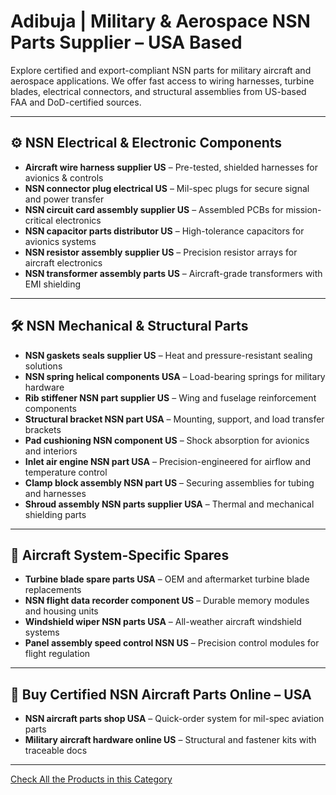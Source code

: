 # Adibuja | Military & Aerospace NSN Parts Supplier – USA Based

Explore certified and export-compliant NSN parts for military aircraft and aerospace applications. We offer fast access to wiring harnesses, turbine blades, electrical connectors, and structural assemblies from US-based FAA and DoD-certified sources.

---

## ⚙️ NSN Electrical & Electronic Components

-  **Aircraft wire harness supplier US** – Pre-tested, shielded harnesses for avionics & controls  
-  **NSN connector plug electrical US** – Mil-spec plugs for secure signal and power transfer  
-  **NSN circuit card assembly supplier US** – Assembled PCBs for mission-critical electronics  
-  **NSN capacitor parts distributor US** – High-tolerance capacitors for avionics systems  
-  **NSN resistor assembly supplier US** – Precision resistor arrays for aircraft electronics  
-  **NSN transformer assembly parts US** – Aircraft-grade transformers with EMI shielding  

---

## 🛠️ NSN Mechanical & Structural Parts

-  **NSN gaskets seals supplier US** – Heat and pressure-resistant sealing solutions  
-  **NSN spring helical components USA** – Load-bearing springs for military hardware  
-  **Rib stiffener NSN part supplier US** – Wing and fuselage reinforcement components  
-  **Structural bracket NSN part USA** – Mounting, support, and load transfer brackets  
-  **Pad cushioning NSN component US** – Shock absorption for avionics and interiors  
-  **Inlet air engine NSN part USA** – Precision-engineered for airflow and temperature control  
-  **Clamp block assembly NSN part US** – Securing assemblies for tubing and harnesses  
-  **Shroud assembly NSN parts supplier USA** – Thermal and mechanical shielding parts  

---

## 🛫 Aircraft System-Specific Spares

-  **Turbine blade spare parts USA** – OEM and aftermarket turbine blade replacements  
-  **NSN flight data recorder component US** – Durable memory modules and housing units  
-  **Windshield wiper NSN parts USA** – All-weather aircraft windshield systems  
-  **Panel assembly speed control NSN US** – Precision control modules for flight regulation  

---

## 🛒 Buy Certified NSN Aircraft Parts Online – USA

-  **NSN aircraft parts shop USA** – Quick-order system for mil-spec aviation parts  
-  **Military aircraft hardware online US** – Structural and fastener kits with traceable docs  

---
 [Check All the Products in this Category](https://www.adibuja.com/categories/nsn)
